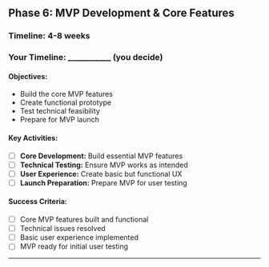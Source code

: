 ## Phase 6: MVP Development & Core Features

### Timeline: 4-8 weeks
### Your Timeline: ___________ (you decide)

#### Objectives:
- Build the core MVP features
- Create functional prototype
- Test technical feasibility
- Prepare for MVP launch

#### Key Activities:
- [ ] **Core Development:** Build essential MVP features
- [ ] **Technical Testing:** Ensure MVP works as intended
- [ ] **User Experience:** Create basic but functional UX
- [ ] **Launch Preparation:** Prepare MVP for user testing

#### Success Criteria:
- [ ] Core MVP features built and functional
- [ ] Technical issues resolved
- [ ] Basic user experience implemented
- [ ] MVP ready for initial user testing

---

